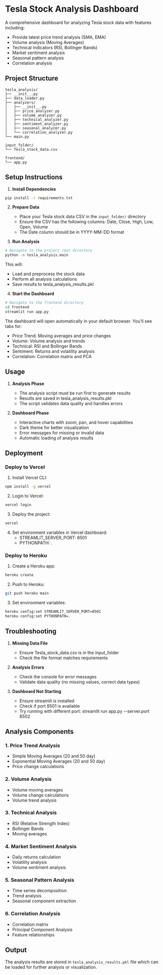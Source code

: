 # Tesla Stock Analysis Dashboard

A comprehensive dashboard for analyzing Tesla stock data with features including:
- Provide latest price trend analysis (SMA, EMA)
- Volume analysis (Moving Averages)
- Technical indicators (RSI, Bollinger Bands)
- Market sentiment analysis
- Seasonal pattern analysis
- Correlation analysis

## Project Structure

```
tesla_analysis/
├── __init__.py
├── data_loader.py
├── analyzers/
│   ├── __init__.py
│   ├── price_analyzer.py
│   ├── volume_analyzer.py
│   ├── technical_analyzer.py
│   ├── sentiment_analyzer.py
│   ├── seasonal_analyzer.py
│   └── correlation_analyzer.py
└── main.py

input_folder/
└── Tesla_stock_data.csv

frontend/
└── app.py
```

## Setup Instructions

1. **Install Dependencies**
```bash
pip install -r requirements.txt
```

2. **Prepare Data**
   - Place your Tesla stock data CSV in the `input_folder/` directory
   - Ensure the CSV has the following columns: Date, Close, High, Low, Open, Volume
   - The Date column should be in YYYY-MM-DD format

3. **Run Analysis**
```bash
# Navigate to the project root directory
python -m tesla_analysis.main
```
This will:
- Load and preprocess the stock data
- Perform all analysis calculations
- Save results to tesla_analysis_results.pkl

4. **Start the Dashboard**
```bash
# Navigate to the frontend directory
cd frontend
streamlit run app.py
```

The dashboard will open automatically in your default browser. You'll see tabs for:
- Price Trend: Moving averages and price changes
- Volume: Volume analysis and trends
- Technical: RSI and Bollinger Bands
- Sentiment: Returns and volatility analysis
- Correlation: Correlation matrix and PCA

## Usage

1. **Analysis Phase**
   - The analysis script must be run first to generate results
   - Results are saved in tesla_analysis_results.pkl
   - The script validates data quality and handles errors

2. **Dashboard Phase**
   - Interactive charts with zoom, pan, and hover capabilities
   - Dark theme for better visualization
   - Error messages for missing or invalid data
   - Automatic loading of analysis results

## Deployment

### Deploy to Vercel

1. Install Vercel CLI:
```bash
npm install -g vercel
```

2. Login to Vercel:
```bash
vercel login
```

3. Deploy the project:
```bash
vercel
```

4. Set environment variables in Vercel dashboard:
   - STREAMLIT_SERVER_PORT: 8501
   - PYTHONPATH: .

### Deploy to Heroku

1. Create a Heroku app:
```bash
heroku create
```

2. Push to Heroku:
```bash
git push heroku main
```

3. Set environment variables:
```bash
heroku config:set STREAMLIT_SERVER_PORT=8501
heroku config:set PYTHONPATH=.
```

## Troubleshooting

1. **Missing Data File**
   - Ensure Tesla_stock_data.csv is in the input_folder
   - Check the file format matches requirements

2. **Analysis Errors**
   - Check the console for error messages
   - Validate data quality (no missing values, correct data types)

3. **Dashboard Not Starting**
   - Ensure streamlit is installed
   - Check if port 8501 is available
   - Try running with different port: streamlit run app.py --server.port 8502

## Analysis Components

### 1. Price Trend Analysis
- Simple Moving Averages (20 and 50 day)
- Exponential Moving Averages (20 and 50 day)
- Price change calculations

### 2. Volume Analysis
- Volume moving averages
- Volume change calculations
- Volume trend analysis

### 3. Technical Analysis
- RSI (Relative Strength Index)
- Bollinger Bands
- Moving averages

### 4. Market Sentiment Analysis
- Daily returns calculation
- Volatility analysis
- Volume sentiment analysis

### 5. Seasonal Pattern Analysis
- Time series decomposition
- Trend analysis
- Seasonal component extraction

### 6. Correlation Analysis
- Correlation matrix
- Principal Component Analysis
- Feature relationships

## Output
The analysis results are stored in `tesla_analysis_results.pkl` file which can be loaded for further analysis or visualization.

